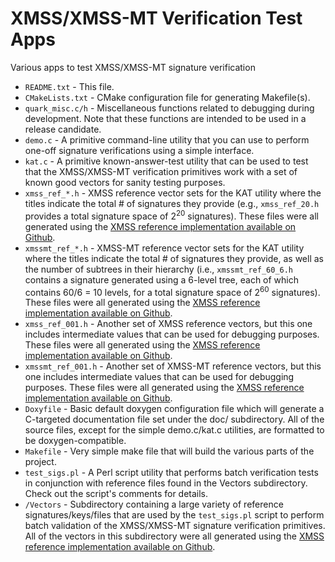# XMSS/XMSS-MT Verification Test Apps
Various apps to test XMSS/XMSS-MT signature verification

 * ```README.txt``` - This file.
 * ```CMakeLists.txt``` - CMake configuration file for generating Makefile(s).
 * ```quark_misc.c/h``` - Miscellaneous functions related to debugging during development.  Note that these functions are intended to be used in a release candidate.
 * ```demo.c``` - A primitive command-line utility that you can use to perform one-off signature verifications using a simple interface.
 * ```kat.c``` - A primitive known-answer-test utility that can be used to test that the XMSS/XMSS-MT verification primitives work with a set of known good vectors for sanity testing purposes.
 * ```xmss_ref_*.h``` - XMSS reference vector sets for the KAT utility where the titles indicate the total # of signatures they provide (e.g., `xmss_ref_20.h` provides a total signature space of 2<sup>20</sup> signatures).  These files were all generated using the [XMSS reference implementation available on Github](https://github.com/joostrijneveld/xmss-reference "XMSS reference repo").
 * ```xmssmt_ref_*.h``` - XMSS-MT reference vector sets for the KAT utility where the titles indicate the total # of signatures they provide, as well as the number of subtrees in their hierarchy (i.e., `xmssmt_ref_60_6.h` contains a signature generated using a 6-level tree, each of which contains 60/6 = 10 levels, for a total signature space of 2<sup>60</sup> signatures). These files were all generated using the [XMSS reference implementation available on Github](https://github.com/joostrijneveld/xmss-reference "XMSS reference repo").
 * ```xmss_ref_001.h``` - Another set of XMSS reference vectors, but this one includes intermediate values that can be used for debugging purposes. These files were all generated using the [XMSS reference implementation available on Github](https://github.com/joostrijneveld/xmss-reference "XMSS reference repo").
 * ```xmssmt_ref_001.h``` - Another set of XMSS-MT reference vectors, but this one includes intermediate values that can be used for debugging purposes. These files were all generated using the [XMSS reference implementation available on Github](https://github.com/joostrijneveld/xmss-reference "XMSS reference repo").
 * ```Doxyfile``` - Basic default doxygen configuration file which will generate a C-targeted documentation file set under the doc/ subdirectory.  All of the source files, except for the simple demo.c/kat.c utilities, are formatted to be doxygen-compatible.
 * ```Makefile``` - Very simple make file that will build the various parts of the project.
 * ```test_sigs.pl``` - A Perl script utility that performs batch verification tests in conjunction with reference files found in the Vectors subdirectory.  Check out the script's comments for details.
 * ```/Vectors``` - Subdirectory containing a large variety of reference signatures/keys/files that are used by the `test_sigs.pl` script to perform batch validation of the XMSS/XMSS-MT signature verification primitives. All of the vectors in this subdirectory were all generated using the [XMSS reference implementation available on Github](https://github.com/joostrijneveld/xmss-reference "XMSS reference repo").
